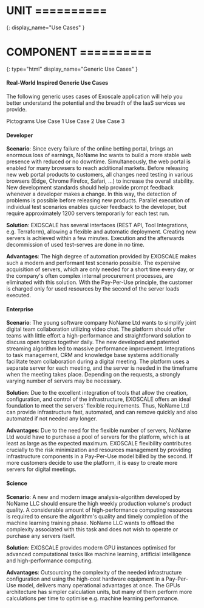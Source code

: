# UNIT ==========
{:
  display_name="Use Cases"
}

# COMPONENT ==========
{:
  type="html"
  display_name="Generic Use Cases"
}

#### Real-World Inspired Generic Use Cases
The following generic uses cases of Exoscale application will help you better understand the potential and the breadth of the IaaS services we provide. 

Pictograms
Use Case 1
Use Case 2
Use Case 3


#### Developer

**Scenario**:
Since every failure of the online betting portal, brings an enormous loss of earnings, NoName Inc wants to build a more stable web presence with reduced or no downtime. Simultaneously, the web portal is enabled for many browsers to reach additional markets. Before releasing new web portal products to customers, all changes need testing in various browsers (Edge, Chrome Firefox, Safari, ...) to increase the overall stability. New development standards should help provide prompt feedback whenever a developer makes a change. In this way, the detection of problems is possible before releasing new products. Parallel execution of individual test scenarios enables quicker feedback to the developer, but require approximately 1200 servers temporarily for each test run. 

**Solution**:
EXOSCALE has several interfaces (REST API, Tool Integrations, e.g. Terraform), allowing a flexible and automatic deployment. Creating new servers is achieved within a few minutes. Execution and the afterwards decommission of used test-serves are done in no time. 

**Advantages**:
The high degree of automation provided by EXOSCALE makes such a modern and performant test scenario possible. The expensive acquisition of servers, which are only needed for a short time every day, or the company's often complex internal procurement processes, are eliminated with this solution. With the Pay-Per-Use principle, the customer is charged only for used resources by the second of the server loads executed. 


#### Enterprise

**Scenario**: 
The young software company NoName Ltd wants to simplify joint digital team collaboration utilizing video chat. The platform should offer teams with little effort a high-performance and straightforward solution to discuss open topics together daily. The new developed and patented streaming algorithm led to massive performance improvement. Integrations to task management,
CRM and knowledge base systems additionally facilitate team collaboration during a digital meeting. The platform uses a separate server for each meeting, and the server is needed in the timeframe when the meeting takes place. Depending on the requests, a strongly varying number of servers may be necessary.

**Solution**: 
Due to the excellent integration of tools that allow the creation, configuration, and control of the infrastructure, EXOSCALE offers an ideal foundation to meet the servers' flexible requirements. Thus, NoName Ltd can provide infrastructure fast, automated, and can remove quickly and also automated if not needed any longer. 

**Advantages**:
Due to the need for the flexible number of servers, NoName Ltd would have to purchase a pool of servers for the platform, which is at least as large as the expected maximum. EXOSCALE flexibility contributes crucially to the risk minimization and resources management by providing infrastructure components in a Pay-Per-Use model billed by the second. If more customers decide to use the platform, it is easy to create more servers for digital meetings. 


#### Science

**Scenario**: 
A new and modern image analysis-algorithm developed by NoName LLC should ensure the high weekly production volume's product quality. A considerable amount of high-performance computing resources is required to ensure the algorithm's quality and timely completion of the machine learning training phase. NoName LLC wants to offload the complexity associated with this task and does not wish to operate or purchase any servers itself.

**Solution**: 
EXOSCALE provides modern GPU instances optimised for advanced computational tasks like machine learning, artificial intelligence and high-performance computing. 

**Advantages**: 
Outsourcing the complexity of the needed infrastructure configuration and using the high-cost hardware equipment in a Pay-Per-Use model, delivers many operational advantages at once. The GPUs architecture has simpler calculation units, but many of them perform more calculations per time to optimise e.g. machine learning performance. 